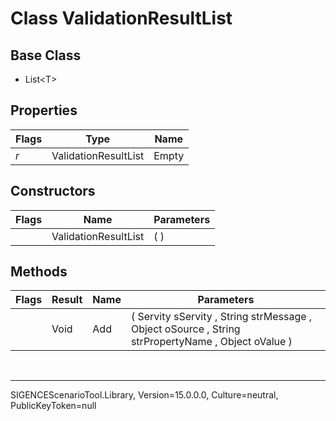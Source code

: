 # Class ValidationResultList
## Base Class
- List&lt;T&gt;
## Properties
Flags|Type|Name
-|-|-
*r* &nbsp;|ValidationResultList|Empty
## Constructors
Flags|Name|Parameters
-|-|-
&nbsp;|ValidationResultList|( )
## Methods
Flags|Result|Name|Parameters
-|-|-|-
&nbsp;|Void|Add|( Servity sServity , String strMessage , Object oSource , String strPropertyName , Object oValue )

<br /><hr />
SIGENCEScenarioTool.Library, Version=15.0.0.0, Culture=neutral, PublicKeyToken=null
